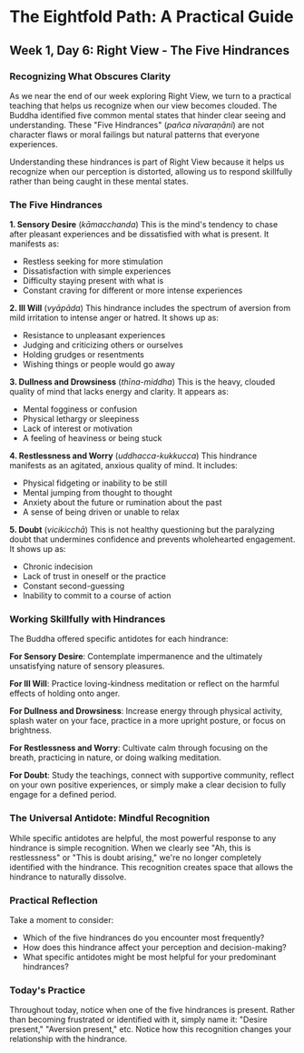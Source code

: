 # The Eightfold Path: A Practical Guide
## Week 1, Day 6: Right View - The Five Hindrances

### Recognizing What Obscures Clarity

As we near the end of our week exploring Right View, we turn to a practical teaching that helps us recognize when our view becomes clouded. The Buddha identified five common mental states that hinder clear seeing and understanding. These "Five Hindrances" (*pañca nīvaraṇāni*) are not character flaws or moral failings but natural patterns that everyone experiences.

Understanding these hindrances is part of Right View because it helps us recognize when our perception is distorted, allowing us to respond skillfully rather than being caught in these mental states.

### The Five Hindrances

**1. Sensory Desire** (*kāmacchanda*)
This is the mind's tendency to chase after pleasant experiences and be dissatisfied with what is present. It manifests as:
- Restless seeking for more stimulation
- Dissatisfaction with simple experiences
- Difficulty staying present with what is
- Constant craving for different or more intense experiences

**2. Ill Will** (*vyāpāda*)
This hindrance includes the spectrum of aversion from mild irritation to intense anger or hatred. It shows up as:
- Resistance to unpleasant experiences
- Judging and criticizing others or ourselves
- Holding grudges or resentments
- Wishing things or people would go away

**3. Dullness and Drowsiness** (*thīna-middha*)
This is the heavy, clouded quality of mind that lacks energy and clarity. It appears as:
- Mental fogginess or confusion
- Physical lethargy or sleepiness
- Lack of interest or motivation
- A feeling of heaviness or being stuck

**4. Restlessness and Worry** (*uddhacca-kukkucca*)
This hindrance manifests as an agitated, anxious quality of mind. It includes:
- Physical fidgeting or inability to be still
- Mental jumping from thought to thought
- Anxiety about the future or rumination about the past
- A sense of being driven or unable to relax

**5. Doubt** (*vicikicchā*)
This is not healthy questioning but the paralyzing doubt that undermines confidence and prevents wholehearted engagement. It shows up as:
- Chronic indecision
- Lack of trust in oneself or the practice
- Constant second-guessing
- Inability to commit to a course of action

### Working Skillfully with Hindrances

The Buddha offered specific antidotes for each hindrance:

**For Sensory Desire**: Contemplate impermanence and the ultimately unsatisfying nature of sensory pleasures.

**For Ill Will**: Practice loving-kindness meditation or reflect on the harmful effects of holding onto anger.

**For Dullness and Drowsiness**: Increase energy through physical activity, splash water on your face, practice in a more upright posture, or focus on brightness.

**For Restlessness and Worry**: Cultivate calm through focusing on the breath, practicing in nature, or doing walking meditation.

**For Doubt**: Study the teachings, connect with supportive community, reflect on your own positive experiences, or simply make a clear decision to fully engage for a defined period.

### The Universal Antidote: Mindful Recognition

While specific antidotes are helpful, the most powerful response to any hindrance is simple recognition. When we clearly see "Ah, this is restlessness" or "This is doubt arising," we're no longer completely identified with the hindrance. This recognition creates space that allows the hindrance to naturally dissolve.

### Practical Reflection

Take a moment to consider:
- Which of the five hindrances do you encounter most frequently?
- How does this hindrance affect your perception and decision-making?
- What specific antidotes might be most helpful for your predominant hindrances?

### Today's Practice

Throughout today, notice when one of the five hindrances is present. Rather than becoming frustrated or identified with it, simply name it: "Desire present," "Aversion present," etc. Notice how this recognition changes your relationship with the hindrance.